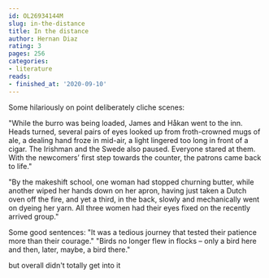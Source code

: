 ```yaml
---
id: OL26934144M
slug: in-the-distance
title: In the distance
author: Hernan Diaz
rating: 3
pages: 256
categories:
- literature
reads:
- finished_at: '2020-09-10'
---
```

Some hilariously on point deliberately cliche scenes:

"While the burro was being loaded, James and Håkan went to the inn. Heads turned, several pairs of eyes looked up from froth-crowned mugs of ale, a dealing hand froze in mid-air, a light lingered too long in front of a cigar. The Irishman and the Swede also paused. Everyone stared at them. With the newcomers’ first step towards the counter, the patrons came back to life."

"By the makeshift school, one woman had stopped churning butter, while another wiped her hands down on her apron, having just taken a Dutch oven off the fire, and yet a third, in the back, slowly and mechanically went on dyeing her yarn. All three women had their eyes fixed on the recently arrived group."

Some good sentences:
"It was a tedious journey that tested their patience more than their courage."
"Birds no longer flew in flocks – only a bird here and then, later, maybe, a bird there."

but overall didn't totally get into it
